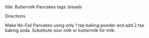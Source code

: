 title: Buttermilk Pancakes
tags: breads

Directions

Make No-Fail Pancakes using only 1 tsp baking powder and add 2 tsp baking soda.  Substitute sour milk or buttermilk for milk.
